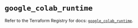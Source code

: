 # `google_colab_runtime`

Refer to the Terraform Registry for docs: [`google_colab_runtime`](https://registry.terraform.io/providers/hashicorp/google-beta/6.28.0/docs/resources/google_colab_runtime).
